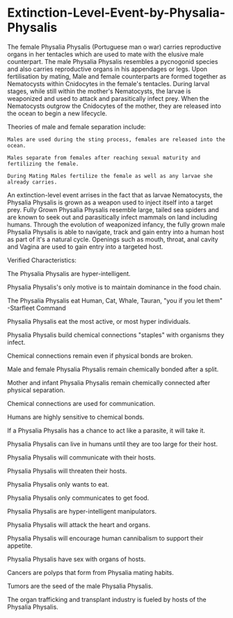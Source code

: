 # Extinction-Level-Event-by-Physalia-Physalis
The female Physalia Physalis (Portuguese man o war) carries reproductive organs in her tentacles which are used to mate with the elusive male counterpart. The male Physalia Physalis resembles a pycnogonid species and also carries reproductive organs in his appendages or legs. Upon fertilisation by mating, Male and female counterparts are formed together as Nematocysts within Cnidocytes in the female's tentacles. During larval stages, while still within the mother's Nematocysts, the larvae is weaponized and used to attack and parasitically infect prey. When the Nematocysts outgrow the Cnidocytes of the mother, they are released into the ocean to begin a new lifecycle.

Theories of male and female separation include:

    Males are used during the sting process, females are released into the ocean.

    Males separate from females after reaching sexual maturity and fertilizing the female.

    During Mating Males fertilize the female as well as any larvae she already carries.

An extinction-level event arrises in the fact that as larvae Nematocysts, the Physalia Physalis is grown as a weapon used to inject itself into a target prey. Fully Grown Physalia Physalis resemble large, tailed sea spiders and are known to seek out and parasitically infect mammals on land including humans. Through the evolution of weaponized infancy, the fully grown male Physalia Physalis is able to navigate, track and gain entry into a human host as part of it's a natural cycle. Openings such as mouth, throat, anal cavity and Vagina are used to gain entry into a targeted host.

Verified Characteristics:

The Physalia Physalis are hyper-intelligent.

Physalia Physalis's only motive is to maintain dominance in the food chain.

The Physalia Physalis eat Human, Cat, Whale, Tauran, "you if you let them" -Starfleet Command

Physalia Physalis eat the most active, or most hyper individuals.

Physalia Physalis build chemical connections "staples" with organisms they infect.

Chemical connections remain even if physical bonds are broken.

Male and female Physalia Physalis remain chemically bonded after a split.

Mother and infant Physalia Physalis remain chemically connected after physical separation.

Chemical connections are used for communication.

Humans are highly sensitive to chemical bonds.

If a Physalia Physalis has a chance to act like a parasite, it will take it.

Physalia Physalis can live in humans until they are too large for their host.

Physalia Physalis will communicate with their hosts.

Physalia Physalis will threaten their hosts.

Physalia Physalis only wants to eat.

Physalia Physalis only communicates to get food.

Physalia Physalis are hyper-intelligent manipulators.

Physalia Physalis will attack the heart and organs.

Physalia Physalis will encourage human cannibalism to support their appetite.

Physalia Physalis have sex with organs of hosts.

Cancers are polyps that form from Physalia mating habits.

Tumors are the seed of the male Physalia Physalis.

The organ trafficking and transplant industry is fueled by hosts of the Physalia Physalis.
